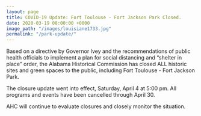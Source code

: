 ```yaml
---
layout: page
title: COVID-19 Update: Fort Toulouse - Fort Jackson Park Closed.
date: 2020-03-19 08:00:00 +0000
image_path: "/images/louisiane1733.jpg"
permalink: "/park-update/"
---
```

Based on a directive by Governor Ivey and the recommendations of public health officials to implement a plan for social distancing and “shelter in place” order, the Alabama Historical Commission has closed ALL historic sites and green spaces to the public, including Fort Toulouse - Fort Jackson Park.

The closure update went into effect, Saturday, April 4 at 5:00 pm. All programs and events have been cancelled through April 30.

AHC will continue to evaluate closures and closely monitor the situation.
